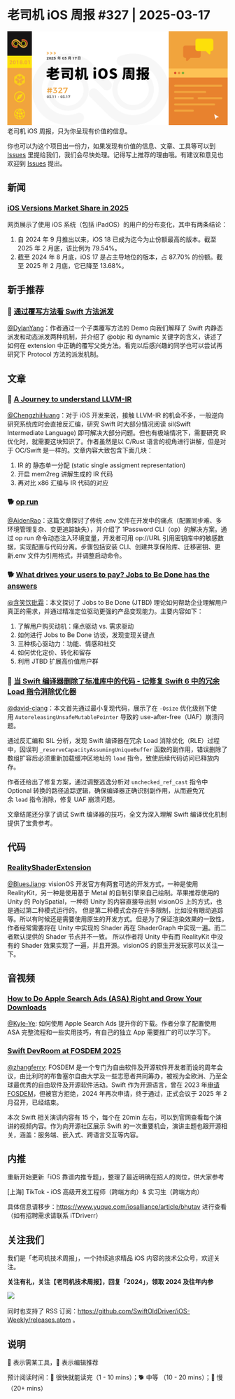 # 老司机 iOS 周报 #327 | 2025-03-17

![ios-weekly](https://github.com/SwiftOldDriver/iOS-Weekly/blob/master/assets/weekly-header/327.jpg?raw=true)
老司机 iOS 周报，只为你呈现有价值的信息。

你也可以为这个项目出一份力，如果发现有价值的信息、文章、工具等可以到 [Issues](https://github.com/SwiftOldDriver/iOS-Weekly/issues) 里提给我们，我们会尽快处理。记得写上推荐的理由哦。有建议和意见也欢迎到 [Issues](https://github.com/SwiftOldDriver/iOS-Weekly/issues) 提出。

## 新闻

### [iOS Versions Market Share in 2025](https://telemetrydeck.com/survey/apple/iOS/majorSystemVersions/)

网页展示了使用 iOS 系统（包括 iPadOS）的用户的分布变化，其中有两条结论：

1. 自 2024 年 9 月推出以来，iOS 18 已成为迄今为止份额最高的版本。截至 2025 年 2 月底，该比例为 79.54%。
2. 截至 2024 年 8 月底，iOS 17 是占主导地位的版本，占 87.70% 的份额。截至 2025 年 2 月底，它已降至 13.68%。

## 新手推荐

### 🐎 [通过覆写方法看 Swift 方法派发](https://blog.rakuyoo.top/swift-method-dispatch-via-overriding/)

[@DylanYang](https://github.com/Dylan19Yang)：作者通过一个子类覆写方法的 Demo 向我们解释了 Swift 内静态派发和动态派发两种机制，并介绍了 @objc 和 dynamic 关键字的含义，讲述了如何在 extension 中正确的覆写父类方法。看完以后感兴趣的同学也可以尝试再研究下 Protocol 方法的派发机制。

## 文章

### 🐢 [A Journey to understand LLVM-IR](https://un-devs.github.io/low-level-exploration/journey-to-understanding-llvm-ir/)

[@ChengzhiHuang](https://github.com/ChengzhiHuang)：对于 iOS 开发来说，接触 LLVM-IR 的机会不多，一般逆向研究系统库时会直接反汇编，研究 Swift 时大部分情况阅读 sil(Swift Intermediate Language) 即可解决大部分问题。但也有极端情况下，需要研究 IR 优化时，就需要这块知识了。作者虽然是以 C/Rust 语言的视角进行讲解，但是对于 OC/Swift 是一样的。文章内容大致包含下面几块：

1. IR 的 静态单一分配 (static single assigment representation)
2. 开启 mem2reg 讲解生成的 IR 代码
3. 再对比 x86 汇编与 IR 代码的对应

### 🐕 [op run](https://nshipster.com/1password-cli/)

[@AidenRao](https://weibo.com/AidenRao)：这篇文章探讨了传统 .env 文件在开发中的痛点（配置同步难、多环境管理复杂、变更追踪缺失），并介绍了 1Password CLI（op）的解决方案。通过 op run 命令动态注入环境变量，开发者可用 op://URL 引用密钥库中的敏感数据，实现配置与代码分离。步骤包括安装 CLI、创建共享保险库、迁移密钥、更新.env 文件为引用格式，并调整启动命令。

### 🐕 [What drives your users to pay? Jobs to Be Done has the answers](https://www.revenuecat.com/blog/growth/what-drives-users-to-pay-jobs-to-be-done/)

[@含笑饮砒霜](https://weibo.com/chinafishnews/)：本文探讨了 Jobs to Be Done (JTBD) 理论如何帮助企业理解用户真正的需求，并通过精准定位驱动更强的产品变现能力。主要内容如下：

1. 了解用户购买动机：痛点驱动 vs. 需求驱动
2. 如何进行 Jobs to Be Done 访谈，发现变现关键点
3. 三种核心驱动力：功能、情感和社交
4. 如何优化定价、转化和留存
5. 利用 JTBD 扩展高价值用户群

### 🐢 [当 Swift 编译器删除了标准库中的代码 - 记修复 Swift 6 中的冗余 Load 指令消除优化器](https://mp.weixin.qq.com/s/MLYm8S8vMeI9y06SgAGfFw)

[@david-clang](https://github.com/david-clang)：本文首先通过最小复现代码，展示了在 `-Osize` 优化级别下使用 `AutoreleasingUnsafeMutablePointer` 导致的 use-after-free（UAF）崩溃问题。

通过反汇编和 SIL 分析，发现 Swift 编译器在冗余 Load 消除优化（RLE）过程中，因误判 `_reserveCapacityAssumingUniqueBuffer` 函数的副作用，错误删除了数组扩容后必须重新加载缓冲区地址的 `load` 指令，致使后续代码访问已释放内存。

作者还给出了修复方案，通过调整逃逸分析对 `unchecked_ref_cast` 指令中 Optional 转换的路径追踪逻辑，确保编译器正确识别副作用，从而避免冗余 `load` 指令消除，修复 UAF 崩溃问题。

文章结尾还分享了调试 Swift 编译器的技巧，全文为深入理解 Swift 编译优化机制提供了宝贵参考。

## 代码

### [RealityShaderExtension](https://github.com/XanderXu/RealityShaderExtension)

[@BluesJiang](https://github.com/BluesJiang): visionOS 开发官方有两套可选的开发方式，一种是使用 RealityKit，另一种是使用基于 Metal 的自制引擎来自己绘制。苹果推荐使用的 Unity 的 PolySpatial，一种将 Unity 的内容直接导出到 visionOS 上的方式，也是通过第二种模式运行的。
但是第二种模式会存在许多限制，比如没有眼动追踪等。所以有时候还是需要使用原生的开发方式。但是为了保证渲染效果的一致性，作者经常需要将在 Unity 中实现的 Shader 再在 ShaderGraph 中实现一遍。而二者默认提供的 Shader 节点并不一致。
所以作者将 Unity 中有而 RealityKit 中没有的 Shader 效果实现了一遍，并且开源。visionOS 的原生开发玩家可以关注一下。

## 音视频

### [How to Do Apple Search Ads (ASA) Right and Grow Your Downloads](https://www.youtube.com/watch?v=W6_bN3AZo_s)

[@Kyle-Ye](https://github.com/Kyle-Ye): 如何使用 Apple Search Ads 提升你的下载。作者分享了配置使用 ASA 完整流程和一些实用技巧，有自己的独立 App 需要推广的可以学习下。

### [Swift DevRoom at FOSDEM 2025](https://swiftlang.github.io/event-fosdem/)

[@zhangferry](zhangferry.com): FOSDEM 是一个专门为自由软件及开源软件开发者而设的周年会议，由比利时的布鲁塞尔自由大学及一些志愿者共同筹办，被视为全欧洲、乃至全球最优秀的自由软件及开源软件活动。Swift 作为开源语言，曾在 2023 年[申请 FOSDEM](https://forums.swift.org/t/swift-fosdem/67752)，但被官方拒绝，2024 年再次申请，终于通过，正式会议于 2025 年 2 月召开，已经结束。

本次 Swift 相关演讲内容有 15 个，每个在 20min 左右，可以到官网查看每个演讲的视频内容。作为向开源社区展示 Swift 的一次重要机会，演讲主题也跟开源相关，涵盖：服务端、嵌入式、跨语言交互等内容。

## 内推

重新开始更新「iOS 靠谱内推专题」，整理了最近明确在招人的岗位，供大家参考

[上海] TikTok - iOS 高级开发工程师（跨端方向）& 实习生（跨端方向）

具体信息请移步：https://www.yuque.com/iosalliance/article/bhutav 进行查看（如有招聘需求请联系 iTDriverr）

## 关注我们

我们是「老司机技术周报」，一个持续追求精品 iOS 内容的技术公众号，欢迎关注。

**关注有礼，关注【老司机技术周报】，回复「2024」，领取 2024 及往年内参**

![](https://github.com/SwiftOldDriver/iOS-Weekly/blob/master/assets/qrcode_for_wechat.jpg?raw=true)

同时也支持了 RSS 订阅：https://github.com/SwiftOldDriver/iOS-Weekly/releases.atom 。

## 说明

🚧 表示需某工具，🌟 表示编辑推荐

预计阅读时间：🐎 很快就能读完（1 - 10 mins）；🐕 中等 （10 - 20 mins）；🐢 慢（20+ mins）
